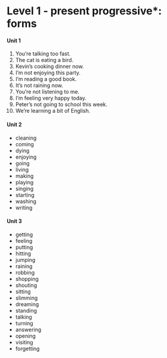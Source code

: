 # Level 1 - present progressive*: forms

#### Unit 1

1. You’re talking too fast.
2. The cat is eating a bird.
3. Kevin’s  cooking dinner now.
4. I’m not enjoying this party.
5. I’m reading a good book.
6. It’s not raining now.
7. You’re not  listening to me.
8. I’m feeling very happy today.
9. Peter’s not going to school this week.
10. We’re learning a bit of English.

#### Unit 2

- cleaning
- coming
- dying
- enjoying
- going
- living
- making
- playing
- singing
- starting
- washing
- writing

#### Unit 3

- getting
- feeling
- putting
- hitting
- jumping
- raining
- robbing
- shopping
- shouting
- sitting
- slimming
- dreaming
- standing
- talking
- turning
- answering
- opening
- visiting
- forgetting